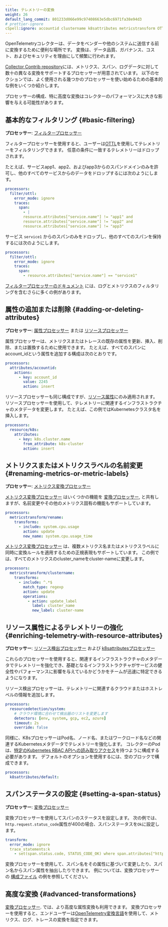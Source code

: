 ```yaml
---
title: テレメトリーの変換
weight: 26
default_lang_commit: 801233d066e99c97408663e5dbc6971fa38e94d3
# prettier-ignore
cSpell:ignore: accountid clustername k8sattributes metricstransform OTTL resourcedetection
---
```


OpenTelemetryコレクターは、データをベンダーや他のシステムに送信する前に変換するために便利な場所です。
変換は、データ品質、ガバナンス、コスト、およびセキュリティを理由にして頻繁に行われます。

[Collector Contrib repository](https://github.com/open-telemetry/opentelemetry-collector-contrib/tree/main/processor)には、メトリクス、スパン、ログデータに対して数十の異なる変換をサポートするプロセッサーが用意されています。
以下のセクションでは、よく使用される幾つかのプロセッサーを使い始めるための基本的な例をいくつか紹介します。

プロセッサーの構成、特に高度な変換はコレクターのパフォーマンスに大きな影響を与える可能性があります。

## 基本的なフィルタリング {#basic-filtering}

**プロセッサー**:
[フィルタープロセッサー](https://github.com/open-telemetry/opentelemetry-collector-contrib/tree/main/processor/filterprocessor)

フィルタープロセッサーを使用すると、ユーザーは[OTTL](https://github.com/open-telemetry/opentelemetry-collector-contrib/blob/main/pkg/ottl/README.md)を使用してテレメトリーをフィルタリングできます。
任意の条件に一致するテレメトリーはドロップされます。

たとえば、サービスapp1、app2、およびapp3からのスパンドメインのみを許可し、他のすべてのサービスからのデータをドロップするには次のようにします。

```yaml
processors:
  filter/ottl:
    error_mode: ignore
    traces:
      span:
        - |
        resource.attributes["service.name"] != "app1" and
        resource.attributes["service.name"] != "app2" and
        resource.attributes["service.name"] != "app3"
```

サービス `service1` からのスパンのみをドロップし、他のすべてのスパンを保持するには次のようにします。

```yaml
processors:
  filter/ottl:
    error_mode: ignore
    traces:
      span:
        - resource.attributes["service.name"] == "service1"
```

[フィルタープロセッサーのドキュメント](https://github.com/open-telemetry/opentelemetry-collector-contrib/tree/main/processor/filterprocessor)
には、ログとメトリクスのフィルタリングを含むさらに多くの例があります。

## 属性の追加または削除 {#adding-or-deleting-attributes}

**プロセッサー**:
[属性プロセッサー](https://github.com/open-telemetry/opentelemetry-collector-contrib/tree/main/processor/attributesprocessor)
または
[リソースプロセッサー](https://github.com/open-telemetry/opentelemetry-collector-contrib/tree/main/processor/resourceprocessor)

属性プロセッサーは、メトリクスまたはトレースの既存の属性を更新、挿入、削除、または置換するために使用できます。
たとえば、すべてのスパンにaccount_idという属性を追加する構成は次のとおりです。

```yaml
processors:
  attributes/accountid:
    actions:
      - key: account_id
        value: 2245
        action: insert
```

リソースプロセッサーも同じ構成ですが、[リソース属性](/docs/specs/semconv/resource/)にのみ適用されます。
リソースプロセッサーを使用して、テレメトリーに関連するインフラストラクチャのメタデータを変更します。
たとえば、この例ではKubernetesクラスタ名を挿入します。

```yaml
processors:
  resource/k8s:
    attributes:
      - key: k8s.cluster.name
        from_attribute: k8s-cluster
        action: insert
```

## メトリクスまたはメトリクスラベルの名前変更 {#renaming-metrics-or-metric-labels}

**プロセッサー**:
[メトリクス変換プロセッサー](https://github.com/open-telemetry/opentelemetry-collector-contrib/tree/main/processor/metricstransformprocessor)

[メトリクス変換プロセッサー](https://github.com/open-telemetry/opentelemetry-collector-contrib/tree/main/processor/metricstransformprocessor)
はいくつかの機能を
[変換プロセッサー](https://github.com/open-telemetry/opentelemetry-collector-contrib/tree/main/processor/attributesprocessor),
と共有しますが、名前変更やその他のメトリクス固有の機能もサポートしています。

```yaml
processors:
  metricstransform/rename:
    transforms:
      - include: system.cpu.usage
        action: update
        new_name: system.cpu.usage_time
```

[メトリクス変換プロセッサー](https://github.com/open-telemetry/opentelemetry-collector-contrib/tree/main/processor/metricstransformprocessor)
は、複数メトリクス名またはメトリクスラベルに同時に変換ルールを適用するための正規表現もサポートしています。
この例では、すべてのメトリクスのcluster_nameをcluster-nameに変更します。

```yaml
processors:
  metricstransform/clustername:
    transforms:
      - include: ^.*$
        match_type: regexp
        action: update
        operations:
          - action: update_label
            label: cluster_name
            new_label: cluster-name
```

## リソース属性によるテレメトリーの強化 {#enriching-telemetry-with-resource-attributes}

**プロセッサー**:
[リソース検出プロセッサー](https://github.com/open-telemetry/opentelemetry-collector-contrib/tree/main/processor/resourcedetectionprocessor)
および
[k8sattributesプロセッサー](https://github.com/open-telemetry/opentelemetry-collector-contrib/tree/main/processor/k8sattributesprocessor)

これらのプロセッサーを使用すると、関連するインフラストラクチャのメタデータでテレメトリーを強化でき、基礎となるインフラストラクチャがサービスの健全性やパフォーマンスに影響を与えているかどうかをチームが迅速に特定できるようになります。

リソース検出プロセッサーは、テレメトリーに関連するクラウドまたはホストレベルの情報を追加します。

```yaml
processors:
  resourcedetection/system:
    # クラウド環境に合わせて検出器のリストを変更します
    detectors: [env, system, gcp, ec2, azure]
    timeout: 2s
    override: false
```

同様に、K8sプロセッサーはPod名、ノード名、またはワークロード名などの関連するKubernetesメタデータでテレメトリーを強化します。
コレクターのPodは、[特定のKubernetes RBAC APIへの読み取りアクセス](https://pkg.go.dev/github.com/open-telemetry/opentelemetry-collector-contrib/processor/k8sattributesprocessor#readme-role-based-access-control)を持つように構成する必要があります。
デフォルトのオプションを使用するには、空のブロックで構成できます。

```yaml
processors:
  k8sattributes/default:
```

## スパンステータスの設定 {#setting-a-span-status}

**プロセッサー**:
[変換プロセッサー](https://github.com/open-telemetry/opentelemetry-collector-contrib/tree/main/processor/transformprocessor)

変換プロセッサーを使用してスパンのステータスを設定します。
次の例では、`http.request.status_code`属性が400の場合、スパンステータスを`Ok`に設定します。

<!-- prettier-ignore-start -->

```yaml
transform:
  error_mode: ignore
  trace_statements:k
    - set(span.status.code, STATUS_CODE_OK) where span.attributes["http.request.status_code"] == 400
```

<!-- prettier-ignore-end -->

変換プロセッサーを使用して、スパン名をその属性に基づいて変更したり、スパン名からスパン属性を抽出したりできます。
例については、変換プロセッサーの
[構成ファイル](https://github.com/open-telemetry/opentelemetry-collector-contrib/blob/9b28f76c02c18f7479d10e4b6a95a21467fd85d6/processor/transformprocessor/testdata/config.yaml)
の例を参照してください。

## 高度な変換 {#advanced-transformations}

[変換プロセッサー](https://github.com/open-telemetry/opentelemetry-collector-contrib/tree/main/processor/transformprocessor).
では、より高度な属性変換も利用できます。
変換プロセッサーを使用すると、エンドユーザーは[OpenTelemetry変換言語](https://github.com/open-telemetry/opentelemetry-collector-contrib/tree/main/pkg/ottl)を使用して、メトリクス、ログ、トレースの変換を指定できます。

